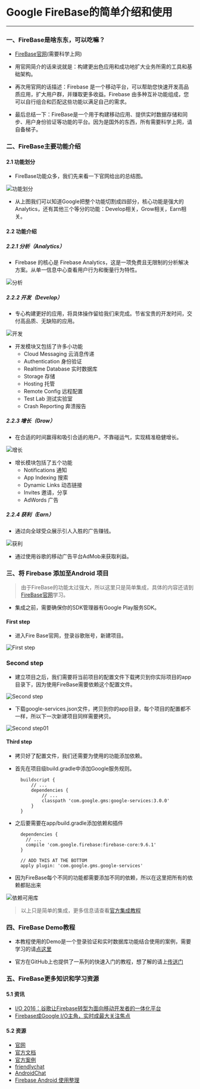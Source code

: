 # Google FireBase的简单介绍和使用

---

### 一、FireBase是啥东东，可以吃嘛？
* [FireBase官网](https://firebase.google.com/)(需要科学上网)

* 用官网简介的话来说就是：构建更出色应用和成功地扩大业务所需的工具和基础架构。
* 再次用官网的话描述：Firebase 是一个移动平台，可以帮助您快速开发高品质应用，扩大用户群，并赚取更多收益。Firebase 由多种互补功能组成，您可以自行组合和匹配这些功能以满足自己的需求。

* 最后总结一下：FireBase是一个用于构建移动应用、提供实时数据存储和同步、用户身份验证等功能的平台。因为是国外的东西，所有需要科学上网，请自备梯子。

### 二、FireBase主要功能介绍
#### 2.1 功能划分
* FireBase功能众多，我们先来看一下官网给出的总结图。

![功能划分](http://upload-images.jianshu.io/upload_images/2786991-5a197199d9770be2.png?imageMogr2/auto-orient/strip%7CimageView2/2/w/1240)

* 从上图我们可以知道Google把整个功能切割成四部分，核心功能是强大的Analytics，还有其他三个等分的功能：Develop相关，Grow相关，Earn相关。

#### 2.2 功能介绍
##### 2.2.1 分析（Analytics）
* Firebase 的核心是 Firebase Analytics，这是一项免费且无限制的分析解决方案。从单一信息中心查看用户行为和衡量行为特性。

![分析](http://upload-images.jianshu.io/upload_images/2786991-863aeb3b39d4675e.png?imageMogr2/auto-orient/strip%7CimageView2/2/w/1240)

##### 2.2.2 开发（Develop）
* 专心构建更好的应用，将具体操作留给我们来完成。节省宝贵的开发时间，交付高品质、无缺陷的应用。

 ![开发](http://upload-images.jianshu.io/upload_images/2786991-5422ffd272031eeb.png?imageMogr2/auto-orient/strip%7CimageView2/2/w/1240)

* 开发模块又包括了许多小功能
    * Cloud Messaging 云消息传递
    * Authentication 身份验证
    * Realtime Database 实时数据库
    * Storage 存储
    * Hosting 托管
    * Remote Config 远程配置
    * Test Lab 测试实验室
    * Crash Reporting 奔溃报告

##### 2.2.3 增长（Grow）
* 在合适的时间赢得和吸引合适的用户。不靠碰运气，实现精准稳健增长。

![增长](http://upload-images.jianshu.io/upload_images/2786991-044eb56234f6dad9.png?imageMogr2/auto-orient/strip%7CimageView2/2/w/1240)

* 增长模块包括了五个功能
    * Notifications 通知
    * App Indexing 搜索
    * Dynamic Links 动态链接
    * Invites 邀请，分享
    * AdWords 广告

##### 2.2.4 获利（Earn）
* 通过向全球受众展示引人入胜的广告赚钱。

![获利](http://upload-images.jianshu.io/upload_images/2786991-ab559d9044c41c15.png?imageMogr2/auto-orient/strip%7CimageView2/2/w/1240)

* 通过使用谷歌的移动广告平台AdMob来获取利益。

### 三、将 Firebase 添加至Android 项目
> 由于FireBase的功能太过强大，所以这里只是简单集成，具体的内容还请到[FireBase官网](https://firebase.google.com/)学习。

* 集成之前，需要确保你的SDK管理器有Google Play服务SDK。

#### First step
* 进入Fire Base官网，登录谷歌账号，新建项目。

![First step](http://upload-images.jianshu.io/upload_images/2786991-92b9b7a76f8da444.png?imageMogr2/auto-orient/strip%7CimageView2/2/w/1240)

### Second step
* 建立项目之后，我们需要将当前项目的配置文件下载拷贝到你实际项目的app目录下，因为使用FireBase需要依赖这个配置文件。


![Second step](http://upload-images.jianshu.io/upload_images/2786991-9544c6bef7626b93.png?imageMogr2/auto-orient/strip%7CimageView2/2/w/1240)



* 下载google-services.json文件，拷贝到你的app目录，每个项目的配置都不一样，所以下一次新建项目同样需要拷贝。



![Second step01](http://upload-images.jianshu.io/upload_images/2786991-b36bf10abbbf0302.png?imageMogr2/auto-orient/strip%7CimageView2/2/w/1240)


#### Third step
* 拷贝好了配置文件，我们还需要为使用的功能添加依赖。
* 首先在项目级build.gradle中添加Google服务规则。

        buildscript {
            // ...
            dependencies {
                // ...
                classpath 'com.google.gms:google-services:3.0.0'
            }
        }

* 之后要需要在app/build.gradle添加依赖和插件

        dependencies {
          // ...
          compile 'com.google.firebase:firebase-core:9.6.1'
        }
        
        // ADD THIS AT THE BOTTOM
        apply plugin: 'com.google.gms.google-services'

* 因为FireBase每个不同的功能都需要添加不同的依赖，所以在这里把所有的依赖都贴出来


![依赖可用库](http://upload-images.jianshu.io/upload_images/2786991-1c5e72fdfd72cfe8.png?imageMogr2/auto-orient/strip%7CimageView2/2/w/1240)


> 以上只是简单的集成，更多信息请查看[官方集成教程](https://firebase.google.com/docs/android/setup)

### 四、FireBase Demo教程
* 本教程使用的Demo是一个登录验证和实时数据库功能结合使用的案例，需要学习的请[点这里](https://github.com/PingerWan/FireBaseDemo)

* 官方在GitHub上也提供了一系列的快速入门的教程，想了解的请上[传送门](https://github.com/firebase/quickstart-android)

### 五、FireBase更多知识和学习资源
#### 5.1 资讯
* [I/O 2016：谷歌让Firebase转型为面向移动开发者的一体化平台](http://www.cnbeta.com/articles/502725.htm)
* [Firebase成Google I/O主角，实时成最大关注焦点](http://news.sina.com.cn/o/2016-05-20/doc-ifxsktvr1005737.shtml)

#### 5.2 资源
* [官网](https://firebase.google.com/)
* [官方文档](https://firebase.google.com/docs/android/setup)
* [官方案例](https://github.com/firebase/quickstart-android)
* [friendlychat](https://github.com/firebase/friendlychat)
* [AndroidChat](https://github.com/firebase/AndroidChat)
* [Firebase Android 使用整理](http://www.2cto.com/kf/201608/532885.html)

